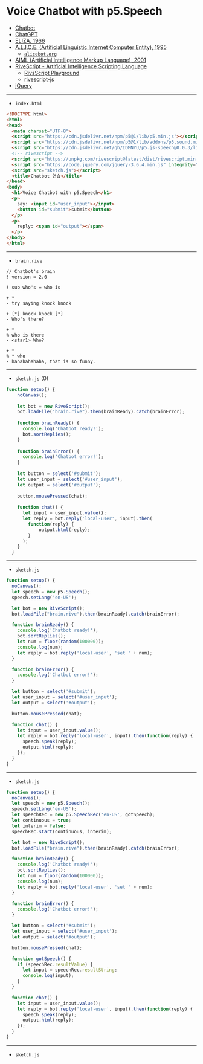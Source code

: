 # Voice Chatbot with p5.Speech
- [Chatbot](https://en.wikipedia.org/wiki/Chatbot)
- [ChatGPT](https://en.wikipedia.org/wiki/ChatGPT)
- [ELIZA, 1966](https://en.wikipedia.org/wiki/ELIZA)
- [A.L.I.C.E. (Artificial Linguistic Internet Computer Entity), 1995](https://en.wikipedia.org/wiki/Artificial_Linguistic_Internet_Computer_Entity)
  - [`alicebot.org`](https://alicebot.org/) 
- [AIML (Artificial Intelligence Markup Language), 2001](https://en.wikipedia.org/wiki/Artificial_Intelligence_Markup_Language)
- [RiveScript - Artificial Intelligence Scripting Language](https://www.rivescript.com/)  
  - [RivsScript Playground](https://play.rivescript.com/)  
  - [rivescript-js](https://github.com/aichaos/rivescript-js)
- [jQuery](https://jquery.com/)



---
 
- `index.html`

```html
<!DOCTYPE html>
<html>
<head>
  <meta charset="UTF-8">
  <script src="https://cdn.jsdelivr.net/npm/p5@1/lib/p5.min.js"></script>
  <script src="https://cdn.jsdelivr.net/npm/p5@1/lib/addons/p5.sound.min.js"></script>
  <script src="https://cdn.jsdelivr.net/gh/IDMNYU/p5.js-speech@0.0.3/lib/p5.speech.js"></script>
  <!-- rivescript -->
  <script src="https://unpkg.com/rivescript@latest/dist/rivescript.min.js"></script>
  <script src="https://code.jquery.com/jquery-3.6.4.min.js" integrity="sha256-oP6HI9z1XaZNBrJURtCoUT5SUnxFr8s3BzRl+cbzUq8=" crossorigin="anonymous"></script>
  <script src="sketch.js"></script>
  <title>Chatbot 연습</title>
</head>
<body>
  <h1>Voice Chatbot with p5.Speech</h1>
  <p>
    say: <input id="user_input"></input>
    <button id="submit">submit</button>
  </p>
  <p>
    reply: <span id="output"></span>
  </p>
</body>
</html>
```
---

- `brain.rive`

```rivescript
// Chatbot's brain
! version = 2.0

! sub who's = who is

+ * 
- try saying knock knock

+ [*] knock knock [*]
- Who's there?

+ * 
% who is there
- <star1> Who?

+ * 
% * who
- hahahahahaha, that is so funny.
```

---

- `sketch.js` (0)
```javascript
function setup() {
    noCanvas();
  
    let bot = new RiveScript();
    bot.loadFile("brain.rive").then(brainReady).catch(brainError);
  
    function brainReady() {
      console.log('Chatbot ready!');
      bot.sortReplies();
    }
  
    function brainError() {
      console.log('Chatbot error!');
    }
  
    let button = select('#submit');
    let user_input = select('#user_input');
    let output = select('#output');
  
    button.mousePressed(chat);
  
    function chat() {
      let input = user_input.value();
      let reply = bot.reply('local-user', input).then(
        function(reply) {
            output.html(reply);
        }
      );
    }
  }
```

---

- `sketch.js` 
```javascript
function setup() {
  noCanvas();
  let speech = new p5.Speech();
  speech.setLang('en-US'); 

  let bot = new RiveScript();
  bot.loadFile("brain.rive").then(brainReady).catch(brainError);

  function brainReady() {
    console.log('Chatbot ready!');
    bot.sortReplies();
    let num = floor(random(100000));
    console.log(num);  
    let reply = bot.reply('local-user', 'set ' + num);
  }

  function brainError() {
    console.log('Chatbot error!');
  }

  let button = select('#submit');
  let user_input = select('#user_input');
  let output = select('#output');

  button.mousePressed(chat);

  function chat() {
    let input = user_input.value();
    let reply = bot.reply('local-user', input).then(function(reply) {
      speech.speak(reply);
      output.html(reply);
    });
  }
}
```


---

- `sketch.js` 
```javascript
function setup() {
  noCanvas();
  let speech = new p5.Speech();
  speech.setLang('en-US'); 
  let speechRec = new p5.SpeechRec('en-US', gotSpeech);
  let continuous = true;
  let interim = false;
  speechRec.start(continuous, interim);

  let bot = new RiveScript();
  bot.loadFile("brain.rive").then(brainReady).catch(brainError);

  function brainReady() {
    console.log('Chatbot ready!');
    bot.sortReplies();
    let num = floor(random(100000));
    console.log(num);  
    let reply = bot.reply('local-user', 'set ' + num);
  }

  function brainError() {
    console.log('Chatbot error!');
  }

  let button = select('#submit');
  let user_input = select('#user_input');
  let output = select('#output');

  button.mousePressed(chat);

  function gotSpeech() {
    if (speechRec.resultValue) {
      let input = speechRec.resultString;
      console.log(input);
    }
  }

  function chat() {
    let input = user_input.value();
    let reply = bot.reply('local-user', input).then(function(reply) {
      speech.speak(reply);
      output.html(reply);
    });
  }
}
```

---

- `sketch.js` 
```javascript

```
